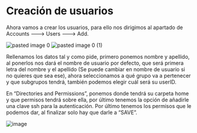# Creación de usuarios

Ahora vamos a crear los usuarios, para ello nos dirigimos al apartado de 
Accounts ---> Users ---> Add.

![pasted image 0](https://user-images.githubusercontent.com/84206194/118514028-7ee43700-b734-11eb-8685-c526860f08da.png)
![pasted image 0 (1)](https://user-images.githubusercontent.com/84206194/118514082-8c99bc80-b734-11eb-8276-d501e6ef48a0.png)

Rellenamos los datos tal y como pide, primero ponemos nombre y apellido, al ponerlos nos dará el nombre de usuario por defecto, que será primera letra del nombre y el apellido (Se puede cambiar en nombre de usuario si no quieres que sea ese), ahora seleccionamos a qué grupo va a pertenecer y que subgrupos tendrá, también podemos elegir cuál será su userID.

En “Directories and Permissions”, ponemos donde tendrá su carpeta home y que permisos tendrá sobre ella, por último tenemos la opción de añadirle una clave ssh para la autenticación. Por último tenemos los permisos que le podemos dar, al finalizar solo hay que darle a “SAVE”.

![image](https://user-images.githubusercontent.com/91555281/171191439-c9b09f37-0575-472b-9117-0a3ac7620b4e.png)

